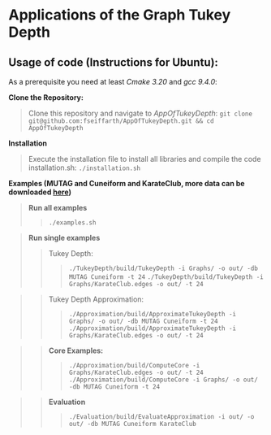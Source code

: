 # Applications of the Graph Tukey Depth

## Usage of code (Instructions for Ubuntu):

As a prerequisite you need at least *Cmake 3.20* and *gcc 9.4.0*:

**Clone the Repository:**

> Clone this repository and navigate to *AppOfTukeyDepth*: ```git clone git@github.com:fseiffarth/AppOfTukeyDepth.git && cd AppOfTukeyDepth```

**Installation**

> Execute the installation file to install all libraries and compile the code installation.sh: ```./installation.sh```

**Examples (MUTAG and Cuneiform and KarateClub, more data can be downloaded [here](https://chrsmrrs.github.io/datasets/docs/datasets/))**

> **Run all examples** 
>> ```./examples.sh```

> **Run single examples**
>> Tukey Depth:
>>> ```./TukeyDepth/build/TukeyDepth -i Graphs/ -o out/ -db MUTAG Cuneiform -t 24```
>>> ```./TukeyDepth/build/TukeyDepth -i Graphs/KarateClub.edges -o out/ -t 24```

>>Tukey Depth Approximation:
>>> ```./Approximation/build/ApproximateTukeyDepth -i Graphs/ -o out/ -db MUTAG Cuneiform -t 24```
>>> ```./Approximation/build/ApproximateTukeyDepth -i Graphs/KarateClub.edges -o out/ -t 24```

>> **Core Examples:**
>>> ```./Approximation/build/ComputeCore -i Graphs/KarateClub.edges -o out/ -t 24```
>>> ```./Approximation/build/ComputeCore -i Graphs/ -o out/ -db MUTAG Cuneiform -t 24```

>> **Evaluation**
>>> ```./Evaluation/build/EvaluateApproximation -i out/ -o out/ -db MUTAG Cuneiform KarateClub```

